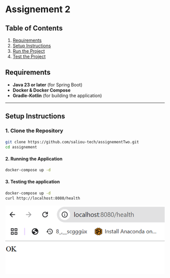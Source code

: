 # Assignement 2 

##  **Table of Contents**

1. [Requirements](#requirements)
2. [Setup Instructions](#setup-instructions)
3. [Run the Project](#2-running-the-application)
3. [Test the Project](#3-testing-the-application)


## **Requirements**

- **Java 23 or later** (for Spring Boot)
- **Docker & Docker Compose**
- **Gradle-Kotlin** (for building the application)

---
## **Setup Instructions**

### 1. **Clone the Repository**
```bash
git clone https://github.com/saliou-tech/assignementTwo.git
cd assignement
```

#### 2. **Running the Application**
```bash
docker-compose up -d
```
#### 3. **Testing the application**
```bash
docker-compose up -d
curl http://localhost:8080/health
```
![Alt Text](img.png)

